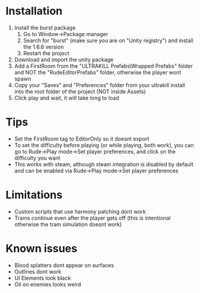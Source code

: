 # Installation
1. Install the burst package
	1. Go to Window->Package manager
	2. Search for "burst" (make sure you are on "Unity registry") and install the 1.6.6 version
	3. Restart the project
2. Download and import the unity package
3. Add a FirstRoom from the "ULTRAKILL Prefabs\Wrapped Prefabs" folder and NOT the "RudeEditorPrefabs" folder, otherwise the player wont spawn
4. Copy your "Saves" and "Preferences" folder from your ultrakill install into the root folder of the project (NOT inside Assets)
5. Click play and wait, it will take long to load

# Tips
* Set the FirstRoom tag to EditorOnly so it doesnt export
* To set the difficulty before playing (or while playing, both work), you can go to Rude->Play mode->Set player preferences, and click on the difficulty you want
* This works with steam, although steam integration is disabled by default and can be enabled via Rude->Play mode->Set player preferences

# Limitations
* Custom scripts that use harmony patching dont work
* Trams continue even after the player gets off (this is intentional otherwise the tram simulation doesnt work)

# Known issues
* Blood splatters dont appear on surfaces
* Outlines dont work
* UI Elements look black
* Oil on enemies looks weird